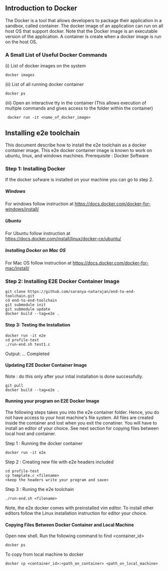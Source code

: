 ## Introduction to Docker
The Docker is a tool that allows developers to package their application in a sandbox, called container. The docker image of an application can run on all host OS that support docker. Note that the Docker image is an executable version of the application. A container is create when a docker image is run on the host OS.

### A Small List of Useful Docker Commands
(i) List of docker images on the system

    docker images
(ii) List of all running docker container

    docker ps
(iii)  Open an interactive tty in the container (This allows execution of multiple commands and gives access to the folder within the container)

     docker run -it <name_of_docker_image>

## Installing e2e toolchain
This document describe how to install the e2e toolchain as a docker container image. This e2e docker container image is known to work on ubuntu, linux, and windows machines.
Prerequisite : Docker Software

### Step 1: Installing Docker
If the docker sofware is installed on your machine you can go to step 2.
##### Windows
For windows follow instruction at
https://docs.docker.com/docker-for-windows/install/

##### Ubuntu
For Ubuntu follow instruction at
https://docs.docker.com/install/linux/docker-ce/ubuntu/

##### Installing Docker on Mac OS
For Mac OS follow instruction at
https://docs.docker.com/docker-for-mac/install/

### Step 2: Installing E2E Docker Container Image

    git clone https://github.com/saranya-natarajan/end-to-end-toolchain.git
    cd end-to-end-toolchain
    git submodule init
    git submodule update
    docker build --tag=e2e .

#### Step 3: Testing the Installation
    docker run -it e2e
    cd profile-test
    ./run-end.sh test1.c

Output:
...
Completed


#### Updating E2E Docker Container Image
Note : do this only after your intial installation is done successfully.

    git pull
    docker build --tag=e2e .

#### Running your program on E2E Docker Image
The following steps takes you into the e2e container folder. Hence, you do not have access to your host machine's file system. All files are created inside the container and lost when you exit the conatiner. You will have to install an editor of your choice. See next section for copying files between local host and container.

Step 1 : Running the docker container

    docker run -it e2e

Step 2 : Creating new file with e2e headers included

    cd profile-test
    cp template.c <filename>
    <keep the headers write your program and save>

Step 3 : Runing the e2e toolchain

    ./run-end.sh <filename>

Note, the e2e docker comes with preinstalled vim editor. To install other editors follow the Linux installation instruction for editor your choice.

#### Copying Files Between Docker Container and Local Machine

Open new shell. Run the following command to find <container_id>

    docker ps

To copy from local machine to docker

    docker cp <container_id>:<path_on_container> <path_on_local_machine>









